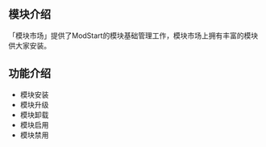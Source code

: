 
## 模块介绍

「模块市场」提供了ModStart的模块基础管理工作，模块市场上拥有丰富的模块供大家安装。


## 功能介绍

- 模块安装
- 模块升级
- 模块卸载
- 模块启用
- 模块禁用


